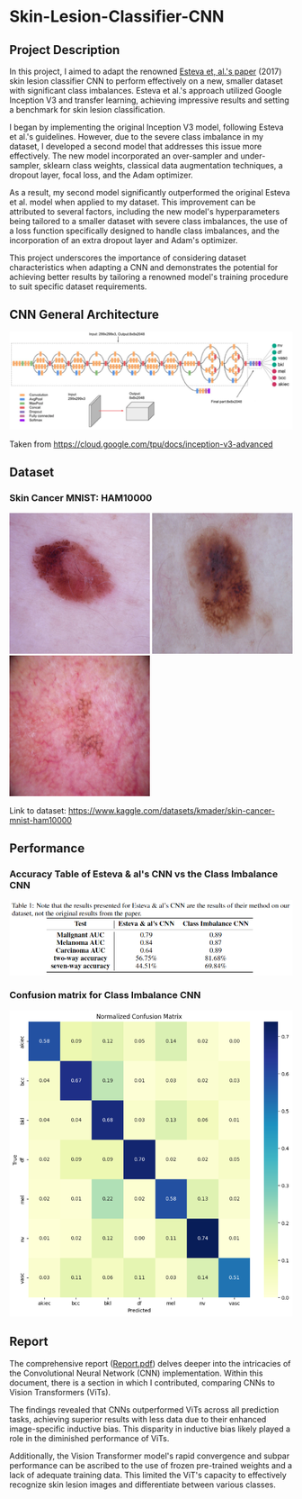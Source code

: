 # Skin-Lesion-Classifier-CNN

## Project Description
In this project, I aimed to adapt the renowned [Esteva et, al.'s paper](https://www.nature.com/articles/nature21056) (2017) skin lesion classifier CNN to perform effectively on a new, smaller dataset with significant class imbalances. Esteva et al.'s approach utilized Google Inception V3 and transfer learning, achieving impressive results and setting a benchmark for skin lesion classification.

I began by implementing the original Inception V3 model, following Esteva et al.'s guidelines. However, due to the severe class imbalance in my dataset, I developed a second model that addresses this issue more effectively. The new model incorporated an over-sampler and under-sampler, sklearn class weights, classical data augmentation techniques, a dropout layer, focal loss, and the Adam optimizer.

As a result, my second model significantly outperformed the original Esteva et al. model when applied to my dataset. This improvement can be attributed to several factors, including the new model's hyperparameters being tailored to a smaller dataset with severe class imbalances, the use of a loss function specifically designed to handle class imbalances, and the incorporation of an extra dropout layer and Adam's optimizer.

This project underscores the importance of considering dataset characteristics when adapting a CNN and demonstrates the potential for achieving better results by tailoring a renowned model's training procedure to suit specific dataset requirements.

## CNN General Architecture 

![CNN](https://github.com/wilgagne/Skin-Lesion-Classifier-CNN/blob/2ccfd821d3a848ff4a0557415ebb1442cd65054d/images/Architecture.png)

Taken from https://cloud.google.com/tpu/docs/inception-v3-advanced

## Dataset
### Skin Cancer MNIST: HAM10000
<img src="https://github.com/wilgagne/Skin-Lesion-Classifier-CNN/blob/a51a03d466420bdfb1b256a0de1508b7ebfcfaef/images/ISIC_0036049.jpg" width="250" height="250"/> <img src="https://github.com/wilgagne/Skin-Lesion-Classifier-CNN/blob/0ecae0a8d935714b0e9ded7c2d6b96dbba4af133/images/ISIC_0036053.jpg" width="250" height="250"/> <img src="https://github.com/wilgagne/Skin-Lesion-Classifier-CNN/blob/0ecae0a8d935714b0e9ded7c2d6b96dbba4af133/images/ISIC_0036062.jpg" width="250" height="250"/>

Link to dataset: https://www.kaggle.com/datasets/kmader/skin-cancer-mnist-ham10000

## Performance
### Accuracy Table of Esteva & al's CNN vs the Class Imbalance CNN
<p align="center">
  <img src="https://github.com/wilgagne/Skin-Lesion-Classifier-CNN/blob/8c779566cdb2da990671c9fca6558888a372b08f/images/Table.png">
</p>

### Confusion matrix for Class Imbalance CNN
<p align="center">
  <img src="https://github.com/wilgagne/Skin-Lesion-Classifier-CNN/blob/8c779566cdb2da990671c9fca6558888a372b08f/images/CM.png">
</p>

## Report
The comprehensive report ([Report.pdf](https://github.com/wilgagne/Skin-Lesion-Classifier-CNN/blob/main/Report.pdf)) delves deeper into the intricacies of the Convolutional Neural Network (CNN) implementation. Within this document, there is a section in which I contributed, comparing CNNs to Vision Transformers (ViTs). 

The findings revealed that CNNs outperformed ViTs across all prediction tasks, achieving superior results with less data due to their enhanced image-specific inductive bias. This disparity in inductive bias likely played a role in the diminished performance of ViTs. 

Additionally, the Vision Transformer model's rapid convergence and subpar performance can be ascribed to the use of frozen pre-trained weights and a lack of adequate training data. This limited the ViT's capacity to effectively recognize skin lesion images and differentiate between various classes.
